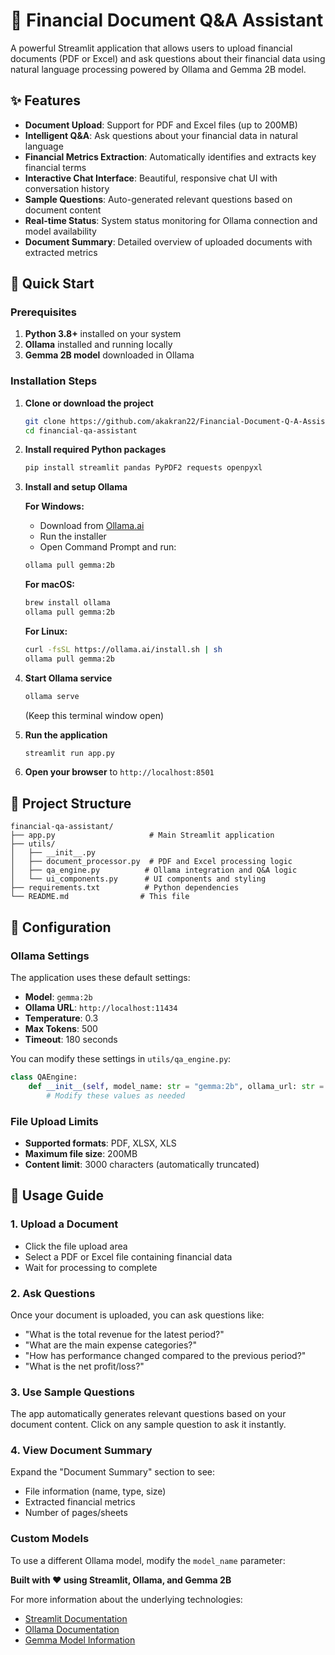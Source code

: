 # 💼 Financial Document Q&A Assistant

A powerful Streamlit application that allows users to upload financial documents (PDF or Excel) and ask questions about their financial data using natural language processing powered by Ollama and Gemma 2B model.

## ✨ Features

- **Document Upload**: Support for PDF and Excel files (up to 200MB)
- **Intelligent Q&A**: Ask questions about your financial data in natural language
- **Financial Metrics Extraction**: Automatically identifies and extracts key financial terms
- **Interactive Chat Interface**: Beautiful, responsive chat UI with conversation history
- **Sample Questions**: Auto-generated relevant questions based on document content
- **Real-time Status**: System status monitoring for Ollama connection and model availability
- **Document Summary**: Detailed overview of uploaded documents with extracted metrics

## 🚀 Quick Start

### Prerequisites

1. **Python 3.8+** installed on your system
2. **Ollama** installed and running locally
3. **Gemma 2B model** downloaded in Ollama

### Installation Steps

1. **Clone or download the project**
   ```bash
   git clone https://github.com/akakran22/Financial-Document-Q-A-Assistant-.git
   cd financial-qa-assistant
   ```

2. **Install required Python packages**
   ```bash
   pip install streamlit pandas PyPDF2 requests openpyxl
   ```

3. **Install and setup Ollama**
   
   **For Windows:**
   - Download from [Ollama.ai](https://ollama.ai)
   - Run the installer
   - Open Command Prompt and run:
   ```bash
   ollama pull gemma:2b
   ```

   **For macOS:**
   ```bash
   brew install ollama
   ollama pull gemma:2b
   ```

   **For Linux:**
   ```bash
   curl -fsSL https://ollama.ai/install.sh | sh
   ollama pull gemma:2b
   ```

4. **Start Ollama service**
   ```bash
   ollama serve
   ```
   (Keep this terminal window open)

5. **Run the application**
   ```bash
   streamlit run app.py
   ```

6. **Open your browser** to `http://localhost:8501`

## 📁 Project Structure

```
financial-qa-assistant/
├── app.py                     # Main Streamlit application
├── utils/
│   ├── __init__.py
│   ├── document_processor.py  # PDF and Excel processing logic
│   ├── qa_engine.py          # Ollama integration and Q&A logic
│   └── ui_components.py      # UI components and styling
├── requirements.txt          # Python dependencies
└── README.md                # This file
```

## 🔧 Configuration

### Ollama Settings
The application uses these default settings:
- **Model**: `gemma:2b`
- **Ollama URL**: `http://localhost:11434`
- **Temperature**: 0.3
- **Max Tokens**: 500
- **Timeout**: 180 seconds

You can modify these settings in `utils/qa_engine.py`:

```python
class QAEngine:
    def __init__(self, model_name: str = "gemma:2b", ollama_url: str = "http://localhost:11434"):
        # Modify these values as needed
```

### File Upload Limits
- **Supported formats**: PDF, XLSX, XLS
- **Maximum file size**: 200MB
- **Content limit**: 3000 characters (automatically truncated)

## 📖 Usage Guide

### 1. Upload a Document
- Click the file upload area
- Select a PDF or Excel file containing financial data
- Wait for processing to complete

### 2. Ask Questions
Once your document is uploaded, you can ask questions like:
- "What is the total revenue for the latest period?"
- "What are the main expense categories?"
- "How has performance changed compared to the previous period?"
- "What is the net profit/loss?"

### 3. Use Sample Questions
The app automatically generates relevant questions based on your document content. Click on any sample question to ask it instantly.

### 4. View Document Summary
Expand the "Document Summary" section to see:
- File information (name, type, size)
- Extracted financial metrics
- Number of pages/sheets


### Custom Models
To use a different Ollama model, modify the `model_name` parameter:



**Built with ❤️ using Streamlit, Ollama, and Gemma 2B**

For more information about the underlying technologies:
- [Streamlit Documentation](https://docs.streamlit.io)
- [Ollama Documentation](https://ollama.ai/docs)
- [Gemma Model Information](https://ai.google.dev/gemma)
